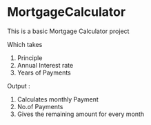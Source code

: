 # MortgageCalculator

This is a basic Mortgage Calculator project 

Which takes
1. Principle
2. Annual Interest rate 
3. Years of Payments

Output :

1. Calculates monthly Payment
2. No.of Payments
3. Gives the remaining amount for every month